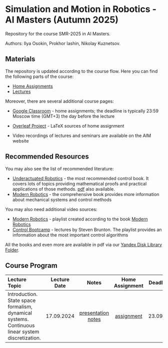 # Simulation and Motion in Robotics - AI Masters (Autumn 2025)

Repository for the course SMR-2025 in AI Masters.

Authors: Ilya Osokin, Prokhor Iashin, Nikolay Kuznetsov.

## Materials

The repository is updated according to the course flow. Here you can find the following parts of the course:

- [Home Assignments](/home_assignments)
- [Lectures](/lectures/)

Moreover, there are several additional course pages:

- [Google Classroom](https://classroom.google.com/c/ODA3NzA5MTE0Mjky?cjc=egjn4d56) - home assignments; the deadline is typically 23:59 Moscow time (GMT+3) the day before the lecture
- [Overleaf Project](https://www.overleaf.com/read/trmcdmddjdmt#630a80) - LaTeX sources of home assignment

- Video recordings of lectures and seminars are available on the AIM website

## Recommended Resources

You may also see the list of recommended literature:

- [Underactuated Robotics](https://underactuated.csail.mit.edu/index.html) - the most recommended control book. It covers lots of topics providing mathematical proofs and practical applications of those methods. [pdf](https://disk.yandex.ru/i/mNgnYIjB-bJu9g) also available.
- [Modern Robotics](https://disk.yandex.ru/i/E2AQmGBGnNMpuA) - the comprehensive book provides more information about mechanical systems and control methods

You may also need additional video sources:

- [Modern Robotics](https://youtube.com/playlist?list=PLggLP4f-rq02vX0OQQ5vrCxbJrzamYDfx&si=SEDOkz-dKOGh6c4E) - playlist created according to the book [Modern Robotics](https://disk.yandex.ru/i/E2AQmGBGnNMpuA)
- [Control Bootcamp](https://youtube.com/playlist?list=PLMrJAkhIeNNR20Mz-VpzgfQs5zrYi085m&si=QtdDB0WAYxHpLQxu) - lectures by Steven Brunton. The playlist provides an information about the most important control algorithms

All the books and even more are available in pdf via our [Yandex Disk Library Folder](https://disk.yandex.ru/d/lcvE7rAMY8gIGg).

## Course Program

| Lecture Topic | Lecture Date | Notes | Home Assignment |  Deadline  |
|:-|:-:|:-:|:-:|:-:|
| Introduction. State space formalism, dynamical systems. Continuous linear system discretization. | 17.09.2024 | [presentation](/lectures/01_introduction/Starkit_team.pdf) [notes](/lectures/01_introduction/01_introduction_discretization_notes.pdf) | [assignment](/home_assignments/ha01/smrai_ha01.pdf) | 23.09.25 |